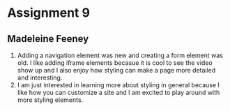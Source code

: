 # Assignment 9
## Madeleine Feeney
1. Adding a navigation element was new and creating a form element was old. I like adding iframe elements becasue it is cool to see the video show up and I also enjoy how styling can make a page more detailed and interesting.
2. I am just interested in learning more about styling in general because I like how you can customize a site and I am excited to play around with more styling elements.
 
